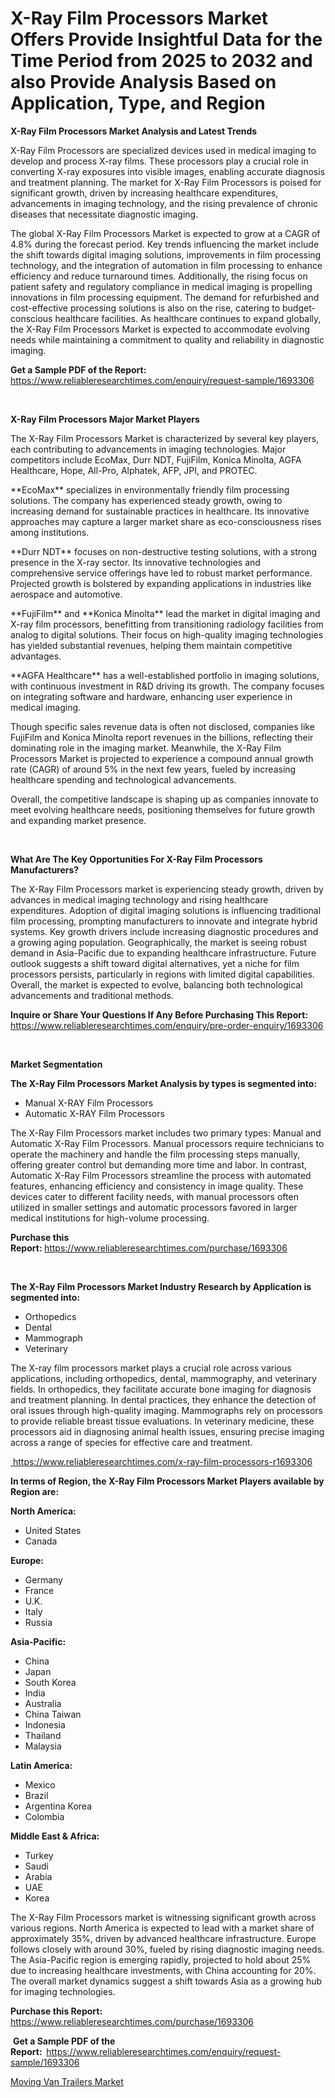 <p><h1>X-Ray Film Processors Market Offers Provide Insightful Data for the Time Period from 2025 to 2032 and also Provide Analysis Based on Application, Type, and Region</h1></p><p><strong>X-Ray Film Processors Market Analysis and Latest Trends</strong></p>
<p><p>X-Ray Film Processors are specialized devices used in medical imaging to develop and process X-ray films. These processors play a crucial role in converting X-ray exposures into visible images, enabling accurate diagnosis and treatment planning. The market for X-Ray Film Processors is poised for significant growth, driven by increasing healthcare expenditures, advancements in imaging technology, and the rising prevalence of chronic diseases that necessitate diagnostic imaging.</p><p>The global X-Ray Film Processors Market is expected to grow at a CAGR of 4.8% during the forecast period. Key trends influencing the market include the shift towards digital imaging solutions, improvements in film processing technology, and the integration of automation in film processing to enhance efficiency and reduce turnaround times. Additionally, the rising focus on patient safety and regulatory compliance in medical imaging is propelling innovations in film processing equipment. The demand for refurbished and cost-effective processing solutions is also on the rise, catering to budget-conscious healthcare facilities. As healthcare continues to expand globally, the X-Ray Film Processors Market is expected to accommodate evolving needs while maintaining a commitment to quality and reliability in diagnostic imaging.</p></p>
<p><strong>Get a Sample PDF of the Report:&nbsp;</strong> <a href="https://www.reliableresearchtimes.com/enquiry/request-sample/1693306?utm_campaign=3363&utm_medium=2&utm_source=Github&utm_content=ia&utm_term=27032025&utm_id=x-ray-film-processors">https://www.reliableresearchtimes.com/enquiry/request-sample/1693306</a></p>
<p>&nbsp;</p>
<p><strong>X-Ray Film Processors Major Market Players</strong></p>
<p><p>The X-Ray Film Processors Market is characterized by several key players, each contributing to advancements in imaging technologies. Major competitors include EcoMax, Durr NDT, FujiFilm, Konica Minolta, AGFA Healthcare, Hope, All-Pro, Alphatek, AFP, JPI, and PROTEC.</p><p>**EcoMax** specializes in environmentally friendly film processing solutions. The company has experienced steady growth, owing to increasing demand for sustainable practices in healthcare. Its innovative approaches may capture a larger market share as eco-consciousness rises among institutions.</p><p>**Durr NDT** focuses on non-destructive testing solutions, with a strong presence in the X-ray sector. Its innovative technologies and comprehensive service offerings have led to robust market performance. Projected growth is bolstered by expanding applications in industries like aerospace and automotive.</p><p>**FujiFilm** and **Konica Minolta** lead the market in digital imaging and X-ray film processors, benefitting from transitioning radiology facilities from analog to digital solutions. Their focus on high-quality imaging technologies has yielded substantial revenues, helping them maintain competitive advantages.</p><p>**AGFA Healthcare** has a well-established portfolio in imaging solutions, with continuous investment in R&D driving its growth. The company focuses on integrating software and hardware, enhancing user experience in medical imaging.</p><p>Though specific sales revenue data is often not disclosed, companies like FujiFilm and Konica Minolta report revenues in the billions, reflecting their dominating role in the imaging market. Meanwhile, the X-Ray Film Processors Market is projected to experience a compound annual growth rate (CAGR) of around 5% in the next few years, fueled by increasing healthcare spending and technological advancements.</p><p>Overall, the competitive landscape is shaping up as companies innovate to meet evolving healthcare needs, positioning themselves for future growth and expanding market presence.</p></p>
<p>&nbsp;</p>
<p><strong>What Are The Key Opportunities For X-Ray Film Processors Manufacturers?</strong></p>
<p><p>The X-Ray Film Processors market is experiencing steady growth, driven by advances in medical imaging technology and rising healthcare expenditures. Adoption of digital imaging solutions is influencing traditional film processing, prompting manufacturers to innovate and integrate hybrid systems. Key growth drivers include increasing diagnostic procedures and a growing aging population. Geographically, the market is seeing robust demand in Asia-Pacific due to expanding healthcare infrastructure. Future outlook suggests a shift toward digital alternatives, yet a niche for film processors persists, particularly in regions with limited digital capabilities. Overall, the market is expected to evolve, balancing both technological advancements and traditional methods.</p></p>
<p><strong>Inquire or Share Your Questions If Any Before Purchasing This Report:</strong> <a href="https://www.reliableresearchtimes.com/enquiry/pre-order-enquiry/1693306?utm_campaign=3363&utm_medium=2&utm_source=Github&utm_content=ia&utm_term=27032025&utm_id=x-ray-film-processors">https://www.reliableresearchtimes.com/enquiry/pre-order-enquiry/1693306</a></p>
<p>&nbsp;</p>
<p><strong>Market Segmentation</strong></p>
<p><strong>The X-Ray Film Processors Market Analysis by types is segmented into:</strong></p>
<p><ul><li>Manual X-RAY Film Processors</li><li>Automatic X-RAY Film Processors</li></ul></p>
<p><p>The X-Ray Film Processors market includes two primary types: Manual and Automatic X-Ray Film Processors. Manual processors require technicians to operate the machinery and handle the film processing steps manually, offering greater control but demanding more time and labor. In contrast, Automatic X-Ray Film Processors streamline the process with automated features, enhancing efficiency and consistency in image quality. These devices cater to different facility needs, with manual processors often utilized in smaller settings and automatic processors favored in larger medical institutions for high-volume processing.</p></p>
<p><strong>Purchase this Report:&nbsp;</strong><a href="https://www.reliableresearchtimes.com/purchase/1693306?utm_campaign=3363&utm_medium=2&utm_source=Github&utm_content=ia&utm_term=27032025&utm_id=x-ray-film-processors">https://www.reliableresearchtimes.com/purchase/1693306</a></p>
<p>&nbsp;</p>
<p><strong>The X-Ray Film Processors Market Industry Research by Application is segmented into:</strong></p>
<p><ul><li>Orthopedics</li><li>Dental</li><li>Mammograph</li><li>Veterinary</li></ul></p>
<p><p>The X-ray film processors market plays a crucial role across various applications, including orthopedics, dental, mammography, and veterinary fields. In orthopedics, they facilitate accurate bone imaging for diagnosis and treatment planning. In dental practices, they enhance the detection of oral issues through high-quality imaging. Mammographs rely on processors to provide reliable breast tissue evaluations. In veterinary medicine, these processors aid in diagnosing animal health issues, ensuring precise imaging across a range of species for effective care and treatment.</p></p>
<p><a href="https://www.reliableresearchtimes.com/x-ray-film-processors-r1693306?utm_campaign=3363&utm_medium=2&utm_source=Github&utm_content=ia&utm_term=27032025&utm_id=x-ray-film-processors">&nbsp;https://www.reliableresearchtimes.com/x-ray-film-processors-r1693306</a></p>
<p><strong>In terms of Region, the X-Ray Film Processors Market Players available by Region are:</strong></p>
<p>
    <p> <strong> North America: </strong>
        <ul>
            <li>United States</li>
            <li>Canada</li>
        </ul>
        </p> 
    <p> <strong> Europe: </strong>
        <ul>
            <li>Germany</li>
            <li>France</li>
            <li>U.K.</li>
            <li>Italy</li>
            <li>Russia</li>
        </ul>
        </p> 
    <p> <strong> Asia-Pacific: </strong>
        <ul>
            <li>China</li>
            <li>Japan</li>
            <li>South Korea</li>
            <li>India</li>
            <li>Australia</li>
            <li>China Taiwan</li>
            <li>Indonesia</li>
            <li>Thailand</li>
            <li>Malaysia</li>
        </ul>
        </p> 
    <p> <strong> Latin America: </strong>
        <ul>
            <li>Mexico</li>
            <li>Brazil</li>
            <li>Argentina Korea</li>
            <li>Colombia</li>
        </ul>
        </p> 
    <p> <strong> Middle East & Africa: </strong>
        <ul>
            <li>Turkey</li>
            <li>Saudi</li>
            <li>Arabia</li>
            <li>UAE</li>
            <li>Korea</li>
        </ul>
    </p>
    </p>
<p><p>The X-Ray Film Processors market is witnessing significant growth across various regions. North America is expected to lead with a market share of approximately 35%, driven by advanced healthcare infrastructure. Europe follows closely with around 30%, fueled by rising diagnostic imaging needs. The Asia-Pacific region is emerging rapidly, projected to hold about 25% due to increasing healthcare investments, with China accounting for 20%. The overall market dynamics suggest a shift towards Asia as a growing hub for imaging technologies.</p></p>
<p><strong>Purchase this Report: </strong><a href="https://www.reliableresearchtimes.com/purchase/1693306?utm_campaign=3363&utm_medium=2&utm_source=Github&utm_content=ia&utm_term=27032025&utm_id=x-ray-film-processors">https://www.reliableresearchtimes.com/purchase/1693306</a></p>
<p>&nbsp;<strong>Get a Sample PDF of the Report:&nbsp;&nbsp;</strong><a href="https://www.reliableresearchtimes.com/enquiry/request-sample/1693306?utm_campaign=3363&utm_medium=2&utm_source=Github&utm_content=ia&utm_term=27032025&utm_id=x-ray-film-processors">https://www.reliableresearchtimes.com/enquiry/request-sample/1693306</a></p>
<p><strong></strong></p>
<p><p><a href="https://github.com/shamstirroc7/Market-Research-Report-List-1/blob/main/moving-van-trailers-market.md?utm_campaign=3363&utm_medium=2&utm_source=Github&utm_content=ia&utm_term=27032025&utm_id=x-ray-film-processors">Moving Van Trailers Market</a></p></p>